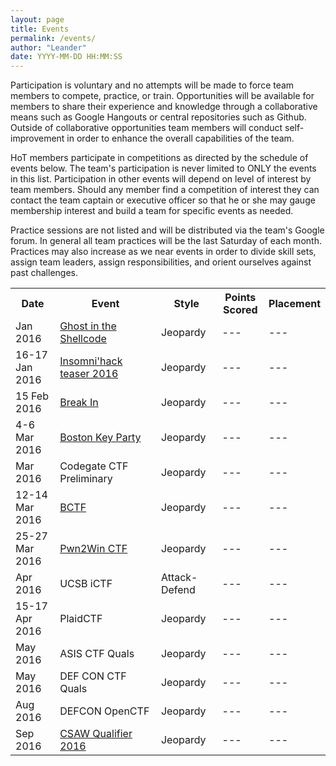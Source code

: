 ```yaml
---
layout: page
title: Events
permalink: /events/
author: "Leander"
date: YYYY-MM-DD HH:MM:SS
---
```

Participation is voluntary and no attempts will be made to force team members to compete, practice, or train. Opportunities will be available for members to share their experience and knowledge through a collaborative means such as Google Hangouts or central repositories such as Github. Outside of collaborative opportunities team members will conduct self-improvement in order to enhance the overall capabilities of the team.

HoT members participate in competitions as directed by the schedule of events below. The team's participation is never limited to ONLY the events in this list. Participation in other events will depend on level of interest by team members. Should any member find a competition of interest they can contact the team captain or executive officer so that he or she may gauge membership interest and build a team for specific events as needed.

Practice sessions are not listed and will be distributed via the team's Google forum. In general all team practices will be the last Saturday of each month. Practices may also increase as we near events in order to divide skill sets, assign team leaders, assign responsibilities, and orient ourselves against past challenges.

<table width="100%">
<tr>
      <th width="15%">Date</th>
      <th width="35%">Event</th>
      <th width="20%">Style</th>
      <th width="15%">Points Scored</th>
      <th width="15%">Placement</th>
</tr>
<tr>
			<td>Jan 2016</td>
			<td><a href="http://ghostintheshellcode.com/">Ghost in the Shellcode</a></td>
      <td>Jeopardy</td>
      <td>---</td>
      <td>---</td>
</tr>
<tr>
			<td>16-17 Jan 2016</td>
			<td><a href="http://teaser.insomnihack.ch">Insomni'hack teaser 2016</a></td>
      <td>Jeopardy</td>
      <td>---</td>
      <td>---</td>
</tr>
<tr>
			<td>15 Feb 2016</td>
			<td><a href="https://felicity.iiit.ac.in/15/threads/breakin">Break In</a></td>
      <td>Jeopardy</td>
      <td>---</td>
      <td>---</td>
</tr>
<tr>
			<td>4-6 Mar 2016</td>
			<td><a href="http://bostonkeyparty.net">Boston Key Party</a></td>
      <td>Jeopardy</td>
      <td>---</td>
      <td>---</td>
</tr>
<tr>
			<td>Mar 2016</td>
			<td>Codegate CTF Preliminary</td>
      <td>Jeopardy</td>
      <td>---</td>
      <td>---</td>
</tr>
<tr>
			<td>12-14 Mar 2016</td>
			<td><a href="http://bctf.cn">BCTF</a></td>
      <td>Jeopardy</td>
      <td>---</td>
      <td>---</td>
</tr>
<tr>
			<td>25-27 Mar 2016</td>
			<td><a href="https://www.pwn2win.party/?lang=en">Pwn2Win CTF</a></td>
      <td>Jeopardy</td>
      <td>---</td>
      <td>---</td>
</tr>
<tr>
			<td>Apr 2016</td>
			<td>UCSB iCTF</td>
      <td>Attack-Defend</td>
      <td>---</td>
      <td>---</td>
</tr>
<tr>
			<td>15-17 Apr 2016</td>
			<td>PlaidCTF</td>
      <td>Jeopardy</td>
      <td>---</td>
      <td>---</td>
</tr>
<tr>
			<td>May 2016</td>
			<td>ASIS CTF Quals</td>
      <td>Jeopardy</td>
      <td>---</td>
      <td>---</td>
</tr>
<tr>
			<td>May 2016</td>
			<td>DEF CON CTF Quals</td>
      <td>Jeopardy</td>
      <td>---</td>
      <td>---</td>
</tr>
<tr>
			<td>Aug 2016</td>
			<td>DEFCON OpenCTF</td>
      <td>Jeopardy</td>
      <td>---</td>
      <td>---</td>
</tr>
<tr>
			<td>Sep 2016</td>
			<td><a href="https://ctf.isis.poly.edu/">CSAW Qualifier 2016</a></td>
      <td>Jeopardy</td>
      <td>---</td>
      <td>---</td>
</tr>
<p></table><br/></p>
